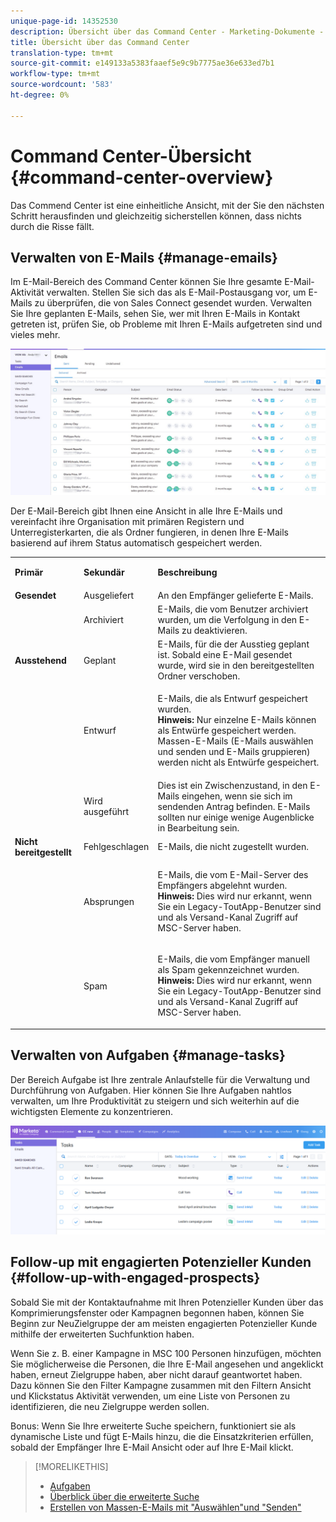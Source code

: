 ```yaml
---
unique-page-id: 14352530
description: Übersicht über das Command Center - Marketing-Dokumente - Produktdokumentation
title: Übersicht über das Command Center
translation-type: tm+mt
source-git-commit: e149133a5383faaef5e9c9b7775ae36e633ed7b1
workflow-type: tm+mt
source-wordcount: '583'
ht-degree: 0%

---
```



# Command Center-Übersicht {#command-center-overview}

Das Commend Center ist eine einheitliche Ansicht, mit der Sie den nächsten Schritt herausfinden und gleichzeitig sicherstellen können, dass nichts durch die Risse fällt.

## Verwalten von E-Mails {#manage-emails}

Im E-Mail-Bereich des Command Center können Sie Ihre gesamte E-Mail-Aktivität verwalten. Stellen Sie sich das als E-Mail-Postausgang vor, um E-Mails zu überprüfen, die von Sales Connect gesendet wurden. Verwalten Sie Ihre geplanten E-Mails, sehen Sie, wer mit Ihren E-Mails in Kontakt getreten ist, prüfen Sie, ob Probleme mit Ihren E-Mails aufgetreten sind und vieles mehr.

![](assets/command-center-overview-1.png)

Der E-Mail-Bereich gibt Ihnen eine Ansicht in alle Ihre E-Mails und vereinfacht ihre Organisation mit primären Registern und Unterregisterkarten, die als Ordner fungieren, in denen Ihre E-Mails basierend auf ihrem Status automatisch gespeichert werden.

<table> 
 <colgroup> 
  <col> 
  <col> 
  <col> 
 </colgroup> 
 <tbody> 
  <tr> 
   <td title="Hintergrundfarbe: Grau"><p title=""><strong><span>Primär</span> </strong></p></td> 
   <td title="Hintergrundfarbe: Grau"><p title=""><strong><span>Sekundär</span> </strong></p></td> 
   <td title="Hintergrundfarbe: Grau"><p title=""><strong><span>Beschreibung</span> </strong></p></td> 
  </tr> 
  <tr> 
   <td title="Hintergrundfarbe: blau"><strong title="">Gesendet</strong></td> 
   <td title="Hintergrundfarbe: blau">Ausgeliefert</td> 
   <td title="Hintergrundfarbe: blau">An den Empfänger gelieferte E-Mails.</td> 
  </tr> 
  <tr> 
   <td title="Hintergrundfarbe: blau"><br></td> 
   <td title="Hintergrundfarbe: blau">Archiviert</td> 
   <td title="Hintergrundfarbe: blau">E-Mails, die vom Benutzer archiviert wurden, um die Verfolgung in den E-Mails zu deaktivieren.</td> 
  </tr> 
  <tr> 
   <td title="Hintergrundfarbe: Grau"><strong title="">Ausstehend</strong></td> 
   <td title="Hintergrundfarbe: Grau">Geplant</td> 
   <td title="Hintergrundfarbe: Grau">E-Mails, für die der Ausstieg geplant ist. Sobald eine E-Mail gesendet wurde, wird sie in den bereitgestellten Ordner verschoben.</td> 
  </tr> 
  <tr> 
   <td title="Hintergrundfarbe: Grau"><br></td> 
   <td title="Hintergrundfarbe: Grau">Entwurf</td> 
   <td title="Hintergrundfarbe: Grau"><p>E-Mails, die als Entwurf gespeichert wurden.<br><strong>Hinweis: </strong> Nur einzelne E-Mails können als Entwürfe gespeichert werden. Massen-E-Mails (E-Mails auswählen und senden und E-Mails gruppieren) werden nicht als Entwürfe gespeichert.</p></td> 
  </tr> 
  <tr> 
   <td title="Hintergrundfarbe: Grau"><br></td> 
   <td title="Hintergrundfarbe: Grau">Wird ausgeführt</td> 
   <td title="Hintergrundfarbe: Grau">Dies ist ein Zwischenzustand, in den E-Mails eingehen, wenn sie sich im sendenden Antrag befinden. E-Mails sollten nur einige wenige Augenblicke in Bearbeitung sein.</td> 
  </tr> 
  <tr> 
   <td title="Hintergrundfarbe: blau"><strong title="">Nicht bereitgestellt</strong></td> 
   <td title="Hintergrundfarbe: blau">Fehlgeschlagen</td> 
   <td title="Hintergrundfarbe: blau">E-Mails, die nicht zugestellt wurden.</td> 
  </tr> 
  <tr> 
   <td title="Hintergrundfarbe: blau"><br></td> 
   <td title="Hintergrundfarbe: blau">Absprungen</td> 
   <td title="Hintergrundfarbe: blau"><p>E-Mails, die vom E-Mail-Server des Empfängers abgelehnt wurden. <br><strong>Hinweis:</strong> Dies wird nur erkannt, wenn Sie ein Legacy-ToutApp-Benutzer sind und als Versand-Kanal Zugriff auf MSC-Server haben.</p></td> 
  </tr> 
  <tr> 
   <td title="Hintergrundfarbe: blau"><br></td> 
   <td title="Hintergrundfarbe: blau">Spam</td> 
   <td title="Hintergrundfarbe: blau"><p>E-Mails, die vom Empfänger manuell als Spam gekennzeichnet wurden.<br><strong>Hinweis:</strong> Dies wird nur erkannt, wenn Sie ein Legacy-ToutApp-Benutzer sind und als Versand-Kanal Zugriff auf MSC-Server haben.</p></td> 
  </tr> 
 </tbody> 
</table>

## Verwalten von Aufgaben {#manage-tasks}

Der Bereich Aufgabe ist Ihre zentrale Anlaufstelle für die Verwaltung und Durchführung von Aufgaben. Hier können Sie Ihre Aufgaben nahtlos verwalten, um Ihre Produktivität zu steigern und sich weiterhin auf die wichtigsten Elemente zu konzentrieren.

![](assets/command-center-overview-2.png)

## Follow-up mit engagierten Potenzieller Kunden {#follow-up-with-engaged-prospects}

Sobald Sie mit der Kontaktaufnahme mit Ihren Potenzieller Kunden über das Komprimierungsfenster oder Kampagnen begonnen haben, können Sie Beginn zur NeuZielgruppe der am meisten engagierten Potenzieller Kunde mithilfe der erweiterten Suchfunktion haben.

Wenn Sie z. B. einer Kampagne in MSC 100 Personen hinzufügen, möchten Sie möglicherweise die Personen, die Ihre E-Mail angesehen und angeklickt haben, erneut Zielgruppe haben, aber nicht darauf geantwortet haben. Dazu können Sie den Filter Kampagne zusammen mit den Filtern Ansicht und Klickstatus Aktivität verwenden, um eine Liste von Personen zu identifizieren, die neu Zielgruppe werden sollen.

Bonus: Wenn Sie Ihre erweiterte Suche speichern, funktioniert sie als dynamische Liste und fügt E-Mails hinzu, die die Einsatzkriterien erfüllen, sobald der Empfänger Ihre E-Mail Ansicht oder auf Ihre E-Mail klickt.

>[!MORELIKETHIS]
>
>* [Aufgaben](http://docs.marketo.com/x/qwDb)
>* [Überblick über die erweiterte Suche](http://docs.marketo.com/x/KQM6Ag)
>* [Erstellen von Massen-E-Mails mit &quot;Auswählen&quot;und &quot;Senden&quot;](http://docs.marketo.com/x/IgQ6Ag)

>



